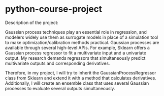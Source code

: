 # python-course-project

Description of the project:

Gaussian process techniques play an essential role in regression, and modelers widely use them as surrogate models in place of a simulation tool to make optimization/calibration methods practical. 
Gaussian processes are available through several high-level APIs. For example, Sklearn offers a Gaussian process regressor to fit a multivariate input and a univariate output. 
My research demands regressors that simultaneously predict multivariate outputs and corresponding derivatives. 

Therefore, in my project, I will try to inherit the GaussianProcessRegressor class from Sklearn and extend it with a method that calculates derivatives. 
Additionally, I will create an ensemble class that uses several Gaussian processes to evaluate several outputs simultaneously. 
